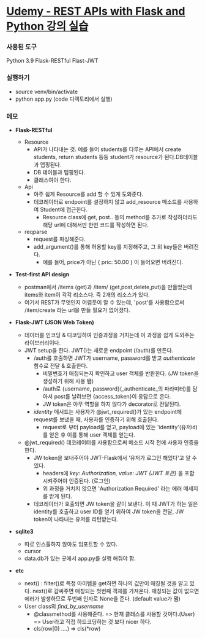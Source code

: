 [Udemy - REST APIs with Flask and Python 강의 실습](https://www.udemy.com/course/rest-api-flask-and-python/)
==========================================================================================================

### 사용된 도구
Python 3.9
Flask-RESTful
Flast-JWT


### 실행하기
- source venv/bin/activate
- python app.py (code 디렉토리에서 실행)


### 메모
- __Flask-RESTful__
    - Resource
        - API가 나타내는 것. 예를 들어 students를 다루는 API에서 create students, return students 등등 student가 resource가 된다.DB테이블과 맵핑된다.
        - DB 테이블과 맵핑된다.
        - 클래스여야 한다.
    - Api
        - 아주 쉽게 Resource를 add 할 수 있게 도와준다.
        - 데코레이터로 endpoint를 설정하지 않고 add_resource 메소드를 사용하여 Student에 접근한다.
            - Resource class에 get, post.. 등의 method를 추가로 작성하더라도 해당 url에 대해서만 한번 코드를 작성하면 된다. 
    - reqparse
        - request를 파싱해준다. 
        - add_argument()를 통해 허용할 key를 지정해주고, 그 외 key들은 버려진다.
            - 예를 들어, price가 아닌 { pric: 50.00 } 이 들어오면 버려진다.
    

- __Test-first API design__
    - postman에서 /items (get)과 /item/<name> (get,post,delete,put)을 만들었는데 items와 item이 각각 리소스다. 즉 2개의 리소스가 있다.
    - 여기서 REST가 무엇인지 어렴풋이 알 수 있는데, 'post'를 사용함으로써 /item/create 라는 url을 만들 필요가 없어졌다.


- __Flask-JWT (JSON Web Token)__
    - 데이터를 인코딩 & 디코딩하여 인증과정을 거치는데 이 과정을 쉽게 도와주는 라이브러리이다.
    - JWT setup을 한다. JWT()는 새로운 endpoint (/auth)를 만든다.
        - /auth를 호출하면 JWT가 username, password를 받고 _authenticate_ 함수로 전달 & 호출한다. 
            - 비밀번호가 매칭되는지 확인하고 user 객체를 반환한다. (JW token을 생성하기 위해 사용 됌)
            - /auth로 {username, password}(_authenticate_의 파라미터)를 담아서 post를 날려보면 {access_token}이 응답으로 온다.
            - JW token은 아무 역할을 하지 않다가 decorator로 전달된다.
        - _identity_ 메서드는 사용자가 @jwt_required()가 있는 endpoint에 request를 보냈을 때, 사용자를 인증하기 위해 호출된다.
            - request로 부터 payload를 얻고, payload에 있는 'identity'(유저id)를 얻은 후 이를 통해 user 객체를 얻는다.
    - @jwt_required() 데코레이터를 사용함으로써 메소드 시작 전에 사용자 인증을 한다.
        - JW token을 보내주어야 JWT-Flask에서 '유저가 로그인 해있다'고 알 수 있다. 
            - headers에 _key: Authorization, value: JWT {JWT 토큰}_ 을 포함시켜주어야 인증된다. (로그인)
            - 위 과정을 거치지 않으면 'Authorization Required' 라는 에러 메세지를 받게 된다.
        - 데코레이터가 호출되면 JW token을 같이 보낸다. 이 때 JWT가 하는 일은 identity를 호출하고 user ID를 얻기 위하여 JW token을 전달, JW token이 나타내는 유저를 리턴받는다.


- __sqlite3__
    - 따로 인스톨하지 않아도 임포트할 수 있다.
    - cursor 
    - data.db가 있는 곳에서 app.py를 실행 해줘야 함.

- __etc__
    - next() : filter()로 특정 아이템을 get하면 하나의 값만이 매칭될 것을 알고 있다. next()로 감싸주면 매칭되는 첫번째 객체를 가져온다. 매칭되는 값이 없으면 에러가 발생하므로 두번째 인자로 None을 준다. (default value가 됌)
    - User class의 _find_by_username_
        - @classmethod를 사용해준다. => 현재 클래스를 사용할 것이다.(User) => User라고 직접 하드코딩하는 것 보다 nicer 하다.
        - cls(row[0] ....) => cls(*row)